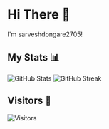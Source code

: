 # Hi There 👋

I'm sarveshdongare2705!

## My Stats 📊

![GitHub Stats](https://github-readme-stats.vercel.app/api?username=sarveshdongare2705&show_icons=true&theme=dark)
![GitHub Streak](https://github-readme-streak-stats.herokuapp.com/?user=sarveshdongare2705&theme=dark)

## Visitors 👀

![Visitors](https://visitor-badge.laobi.icu/badge?page_id=sarveshdongare2705)
